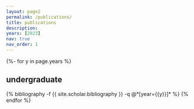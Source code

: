 ```yaml
---
layout: page2
permalink: /publications/
title: publications
description:
years: [2023]
nav: true
nav_order: 1
---
```

<!-- keep everything as is just change header to "undergraduate">
<!-- _pages/publications.md -->
<div class="publications">

{%- for y in page.years %} 
  <h2 class="year">undergraduate</h2>
  {% bibliography -f {{ site.scholar.bibliography }} -q @*[year={{y}}]* %}
{% endfor %}

</div>
